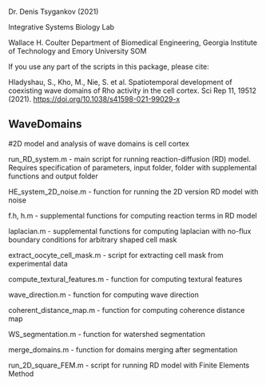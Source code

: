 Dr. Denis Tsygankov (2021)

Integrative Systems Biology Lab

Wallace H. Coulter Department of Biomedical Engineering, Georgia Institute of Technology and Emory University SOM

If you use any part of the scripts in this package, please cite:

Hladyshau, S., Kho, M., Nie, S. et al. Spatiotemporal development of coexisting wave domains of Rho activity in the cell cortex. Sci Rep 11, 19512 (2021). https://doi.org/10.1038/s41598-021-99029-x

## WaveDomains
#2D model and analysis of wave domains is cell cortex

run_RD_system.m - main script for running reaction-diffusion (RD) model. Requires specification of parameters, input folder, folder with supplemental functions and output folder

HE_system_2D_noise.m - function for running the 2D version RD model with noise

f.h, h.m - supplemental functions for computing reaction terms in RD model

laplacian.m - supplemental functions for computing laplacian with no-flux boundary conditions for arbitrary shaped cell mask

extract_oocyte_cell_mask.m - script for extracting cell mask from experimental data

compute_textural_features.m - function for computing textural features

wave_direction.m - function for computing wave direction

coherent_distance_map.m - function for computing coherence distance map

WS_segmentation.m - function for watershed segmentation

merge_domains.m - function for domains merging after segmentation

run_2D_square_FEM.m - script for running RD model with Finite Elements Method
